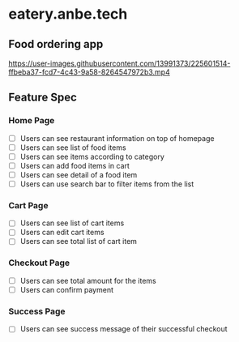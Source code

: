 # eatery.anbe.tech

Food ordering app
---


https://user-images.githubusercontent.com/13991373/225601514-ffbeba37-fcd7-4c43-9a58-8264547972b3.mp4



Feature Spec
----

### Home Page

- [ ] Users can see restaurant information on top of homepage
- [ ] Users can see list of food items
- [ ] Users can see items according to category
- [ ] Users can add food items in cart
- [ ] Users can see detail of a food item
- [ ] Users can use search bar to filter items from the list

### Cart Page

- [ ] Users can see list of cart items
- [ ] Users can edit cart items
- [ ] Users can see total list of cart item

### Checkout Page
    
- [ ] Users can see total amount for the items
- [ ] Users can confirm payment
    
### Success Page
    
- [ ] Users can see success message of their successful checkout

